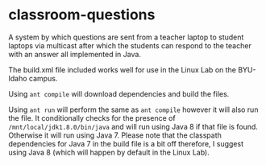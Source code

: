 classroom-questions
===================

A system by which questions are sent from a teacher laptop to student laptops 
via multicast after which the students can respond to the teacher with an answer 
all implemented in Java.

The build.xml file included works well for use in the Linux Lab on the
BYU-Idaho campus.

Using `ant compile` will download dependencies and build the files.

Using `ant run` will perform the same as `ant compile` however it will
also run the file.  It conditionally checks for the presence of
`/mnt/local/jdk1.8.0/bin/java` and will run using Java 8 if that file is
found.  Otherwise it will run using Java 7.
Please note that the classpath dependencies for Java 7 in the build file is
a bit off therefore, I suggest using Java 8 (which will happen by default in
the Linux Lab).
